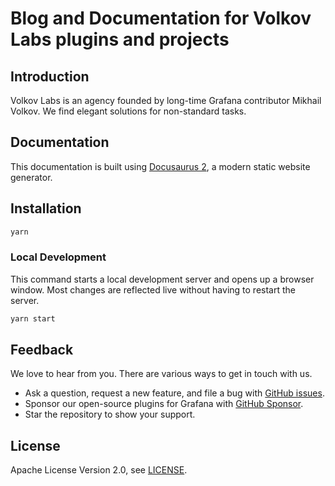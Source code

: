# Blog and Documentation for Volkov Labs plugins and projects

## Introduction

Volkov Labs is an agency founded by long-time Grafana contributor Mikhail Volkov. We find elegant solutions for non-standard tasks.

## Documentation

This documentation is built using [Docusaurus 2](https://docusaurus.io/), a modern static website generator.

## Installation

```sh
yarn
```

### Local Development

This command starts a local development server and opens up a browser window. Most changes are reflected live without having to restart the server.

```sh
yarn start
```

## Feedback

We love to hear from you. There are various ways to get in touch with us.

- Ask a question, request a new feature, and file a bug with [GitHub issues](https://github.com/volkovlabs/volkovlabs.io/issues/new/choose).
- Sponsor our open-source plugins for Grafana with [GitHub Sponsor](https://github.com/sponsors/VolkovLabs).
- Star the repository to show your support.

## License

Apache License Version 2.0, see [LICENSE](https://github.com/volkovlabs/volkovlabs.io/blob/main/LICENSE).
